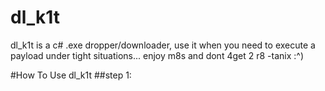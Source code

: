 # dl_k1t
dl_k1t is a c# .exe dropper/downloader, use it when you need to execute a payload under tight situations... enjoy m8s and dont 4get 2 r8
-tanix :^)

#How To Use dl_k1t
##step 1: